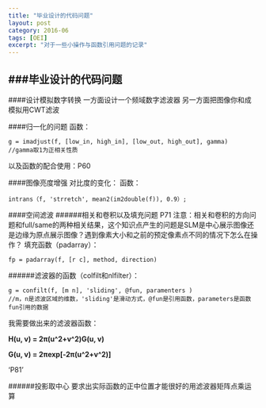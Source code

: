 ```yaml
---
title: "毕业设计的代码问题"
layout: post
category: 2016-06
tags: [OEI]
excerpt: "对于一些小操作与函数引用问题的记录"
---
```



###毕业设计的代码问题
---
####设计模拟数字转换
一方面设计一个频域数字滤波器
另一方面把图像你和成模拟用CWT滤波

####归一化的问题
函数：

```
g = imadjust(f, [low_in, high_in], [low_out, high_out], gamma)
//gamma取1为正相关性质
```

以及函数的配合使用：P60

####图像亮度增强
对比度的变化：
函数：

```
intrans（f, 'strretch', mean2(im2double(f)), 0.9）;
```

####空间滤波
######相关和卷积以及填充问题
P71
注意：相关和卷积的方向问题和full/same的两种相关结果，这个知识点产生的问题是SLM是中心展示图像还是边缘为原点展示图像？遇到像素大小和之前的预定像素点不同的情况下怎么在操作？
填充函数（padarray）：

```
fp = padarray(f, [r c], method, direction)
```

######滤波器的函数（colfilt和nlfilter）：

```
g = confilt(f, [m n], 'sliding', @fun, paramenters )
//m，n是滤波区域的维数，'sliding'是滑动方式，@fun是引用函数，parameters是函数fun引用的数据
```
我需要做出来的滤波器函数：

**H(u, v) = 2π(u^2+v^2)G(u, v)**

**G(u, v) = 2πexp[-2π(u^2+v^2)]**

‘P81’

######投影取中心
要求出实际函数的正中位置才能很好的用滤波器矩阵点乘运算

